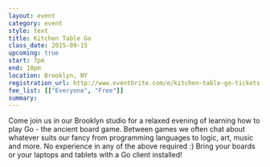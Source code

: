 ```yaml
---
layout: event
category: event
style: text
title: Kitchen Table Go
class_date: 2015-09-15
upcoming: true
start: 7pm
end: 10pm
location: Brooklyn, NY
registration_url: http://www.eventbrite.com/e/kitchen-table-go-tickets-18356793664
fee_list: [["Everyone", "Free"]]
summary:
---
```


Come join us in our Brooklyn studio for a relaxed evening of learning
how to play Go - the ancient board game. Between games we often chat
about whatever suits our fancy from programming languages to logic,
art, music and more. No experience in any of the above required :)
Bring your boards or your laptops and tablets with a Go client
installed!
